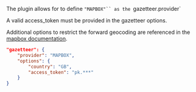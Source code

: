 The plugin allows for to define `"MAPBOX"`` as the `gazetteer.provider`

A valid access_token must be provided in the gazetteer options.

Additional options to restrict the forward geocoding are referenced in the [mapbox documentation](https://docs.mapbox.com/api/search/geocoding/#forward-geocoding).

```JSON
"gazetteer": {
    "provider": "MAPBOX",
    "options": {
        "country": "GB",
        "access_token": "pk.***"
    }
}
```